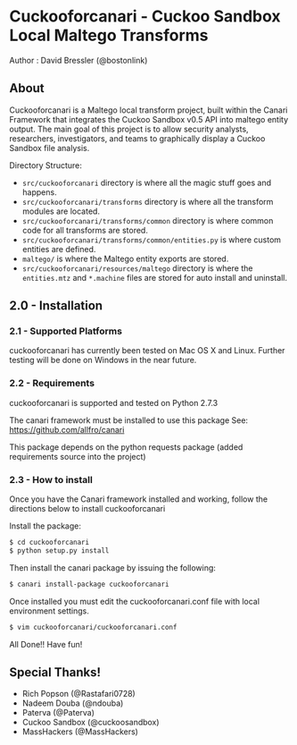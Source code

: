 # Cuckooforcanari - Cuckoo Sandbox Local Maltego Transforms

Author : David Bressler (@bostonlink)

## About

Cuckooforcanari is a Maltego local transform project, built within the Canari Framework that integrates the Cuckoo Sandbox v0.5 API into maltego entity output.  The main goal of this project is to allow security analysts, researchers, investigators, and teams to graphically display a Cuckoo Sandbox file analysis. 

Directory Structure:

* `src/cuckooforcanari` directory is where all the magic stuff goes and happens.
* `src/cuckooforcanari/transforms` directory is where all the transform modules are located.
* `src/cuckooforcanari/transforms/common` directory is where common code for all transforms are stored.
* `src/cuckooforcanari/transforms/common/entities.py` is where custom entities are defined.
* `maltego/` is where the Maltego entity exports are stored.
* `src/cuckooforcanari/resources/maltego` directory is where the `entities.mtz` and `*.machine` files are stored for auto install and uninstall.

## 2.0 - Installation

### 2.1 - Supported Platforms
cuckooforcanari has currently been tested on Mac OS X and Linux.
Further testing will be done on Windows in the near future.

### 2.2 - Requirements
cuckooforcanari is supported and tested on Python 2.7.3

The canari framework must be installed to use this package
See: https://github.com/allfro/canari

This package depends on the python requests package (added requirements source into the project)

### 2.3 - How to install
Once you have the Canari framework installed and working, follow the directions below to install cuckooforcanari

Install the package:

```bash
$ cd cuckooforcanari
$ python setup.py install
```
Then install the canari package by issuing the following:

```bash
$ canari install-package cuckooforcanari
```
Once installed you must edit the cuckooforcanari.conf file with local environment settings.

```bash
$ vim cuckooforcanari/cuckooforcanari.conf
```
All Done!!  Have fun!

## Special Thanks!

* Rich Popson (@Rastafari0728)<br/>
* Nadeem Douba (@ndouba)<br/>
* Paterva (@Paterva)<br/>
* Cuckoo Sandbox (@cuckoosandbox)
* MassHackers (@MassHackers)<br/>